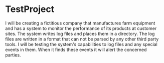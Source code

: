 # TestProject
I will be creating a fictitious company that manufactures farm equipment and has a system to monitor the performance of its products at customer sites. 
The system writes log files and places them in a directory. The log files are written in a format that can not be parsed by any other third party tools. 
I will be testing the system's capabilities to log files and any special events in them. When it finds these events it will alert the concerned parties.
